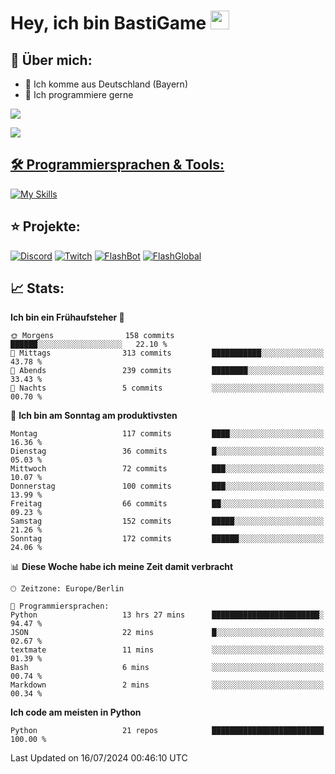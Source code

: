 # Hey, ich bin BastiGame <img src="https://raw.githubusercontent.com/MartinHeinz/MartinHeinz/master/wave.gif" width="30px">

## 📌 Über mich:
- 📍 Ich komme aus Deutschland (Bayern)
- 📝 Ich programmiere gerne
  
[![](https://visitcount.itsvg.in/api?id=bastigamedc&icon=2&color=0)](https://visitcount.itsvg.in)

<a href="https://discord.com/users/1018150165489668227"><img src="https://lanyard.cnrad.dev/api/1018150165489668227"><p/>


## 🛠️ Programmiersprachen & Tools:
[![My Skills](https://skillicons.dev/icons?i=discord,figma,notion,pycharm,py,redis,sqlite,vscode,windows)](https://skillicons.dev)

## ⭐ Projekte:
[![Discord](https://img.shields.io/badge/Discord-%237289DA.svg?logo=discord&logoColor=white)](https://discord.gg/Hfjv2cCQ)
[![Twitch](https://img.shields.io/badge/Twitch-%239146FF.svg?logo=Twitch&logoColor=white)](https://www.twitch.tv/bastigametv)
[![FlashBot](https://img.shields.io/badge/FlashBot-%ff7e47.svg?logo=wechat&logoColor=white)](https://discord.com/application-directory/1111374314340626433)
[![FlashGlobal](https://img.shields.io/badge/FlashGlobal-%ff7e47.svg?logo=wechat&logoColor=white)](https://discord.com/application-directory/1169681232532099112)

## 📈 Stats:
<!--START_SECTION:waka-->
**Ich bin ein Frühaufsteher 🐤** 

```text
🌞 Morgens                158 commits         ██████░░░░░░░░░░░░░░░░░░░   22.10 % 
🌆 Mittags                313 commits         ███████████░░░░░░░░░░░░░░   43.78 % 
🌃 Abends                 239 commits         ████████░░░░░░░░░░░░░░░░░   33.43 % 
🌙 Nachts                 5 commits           ░░░░░░░░░░░░░░░░░░░░░░░░░   00.70 % 
```
📅 **Ich bin am Sonntag am produktivsten** 

```text
Montag                   117 commits         ████░░░░░░░░░░░░░░░░░░░░░   16.36 % 
Dienstag                 36 commits          █░░░░░░░░░░░░░░░░░░░░░░░░   05.03 % 
Mittwoch                 72 commits          ███░░░░░░░░░░░░░░░░░░░░░░   10.07 % 
Donnerstag               100 commits         ███░░░░░░░░░░░░░░░░░░░░░░   13.99 % 
Freitag                  66 commits          ██░░░░░░░░░░░░░░░░░░░░░░░   09.23 % 
Samstag                  152 commits         █████░░░░░░░░░░░░░░░░░░░░   21.26 % 
Sonntag                  172 commits         ██████░░░░░░░░░░░░░░░░░░░   24.06 % 
```


📊 **Diese Woche habe ich meine Zeit damit verbracht** 

```text
🕑︎ Zeitzone: Europe/Berlin

💬 Programmiersprachen: 
Python                   13 hrs 27 mins      ████████████████████████░   94.47 % 
JSON                     22 mins             █░░░░░░░░░░░░░░░░░░░░░░░░   02.67 % 
textmate                 11 mins             ░░░░░░░░░░░░░░░░░░░░░░░░░   01.39 % 
Bash                     6 mins              ░░░░░░░░░░░░░░░░░░░░░░░░░   00.74 % 
Markdown                 2 mins              ░░░░░░░░░░░░░░░░░░░░░░░░░   00.34 % 
```

**Ich code am meisten in Python** 

```text
Python                   21 repos            █████████████████████████   100.00 % 
```




 Last Updated on 16/07/2024 00:46:10 UTC
<!--END_SECTION:waka-->
